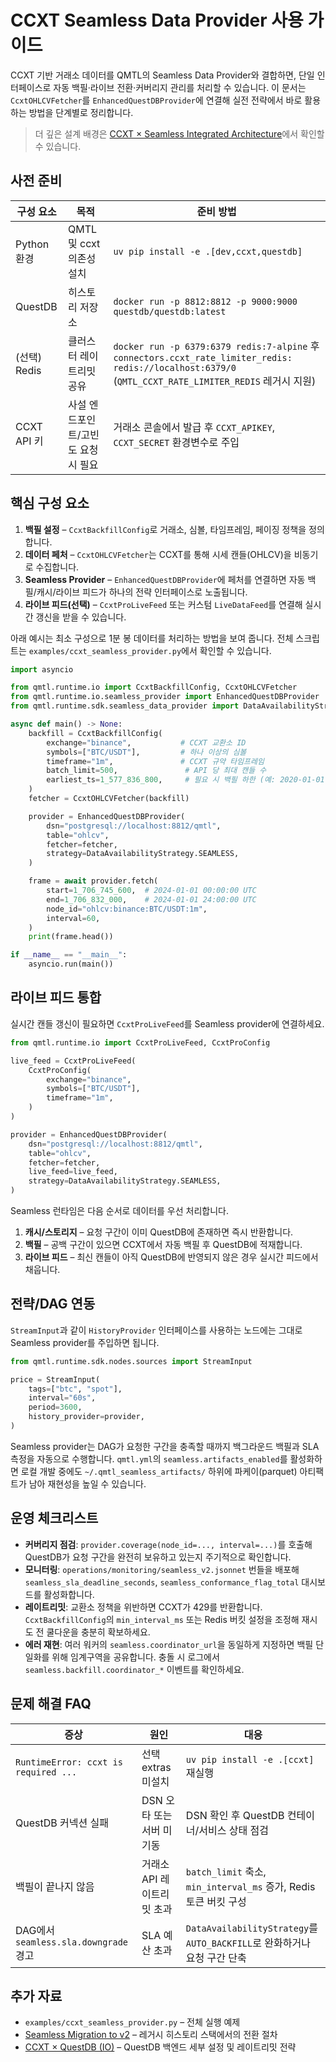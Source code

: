 # CCXT Seamless Data Provider 사용 가이드

CCXT 기반 거래소 데이터를 QMTL의 Seamless Data Provider와 결합하면, 단일 인터페이스로 자동 백필·라이브 전환·커버리지 관리를 처리할 수 있습니다. 이 문서는 `CcxtOHLCVFetcher`를 `EnhancedQuestDBProvider`에 연결해 실전 전략에서 바로 활용하는 방법을 단계별로 정리합니다.

> 더 깊은 설계 배경은 [CCXT × Seamless Integrated Architecture](../architecture/ccxt-seamless-integrated.md)에서 확인할 수 있습니다.

## 사전 준비

| 구성 요소 | 목적 | 준비 방법 |
| --- | --- | --- |
| Python 환경 | QMTL 및 ccxt 의존성 설치 | `uv pip install -e .[dev,ccxt,questdb]` |
| QuestDB | 히스토리 저장소 | `docker run -p 8812:8812 -p 9000:9000 questdb/questdb:latest` |
| (선택) Redis | 클러스터 레이트리밋 공유 | `docker run -p 6379:6379 redis:7-alpine` 후 `connectors.ccxt_rate_limiter_redis: redis://localhost:6379/0` (`QMTL_CCXT_RATE_LIMITER_REDIS` 레거시 지원) |
| CCXT API 키 | 사설 엔드포인트/고빈도 요청 시 필요 | 거래소 콘솔에서 발급 후 `CCXT_APIKEY`, `CCXT_SECRET` 환경변수로 주입 |

## 핵심 구성 요소

1. **백필 설정** – `CcxtBackfillConfig`로 거래소, 심볼, 타임프레임, 페이징 정책을 정의합니다.
2. **데이터 페처** – `CcxtOHLCVFetcher`는 CCXT를 통해 시세 캔들(OHLCV)을 비동기로 수집합니다.
3. **Seamless Provider** – `EnhancedQuestDBProvider`에 페처를 연결하면 자동 백필/캐시/라이브 피드가 하나의 전략 인터페이스로 노출됩니다.
4. **라이브 피드(선택)** – `CcxtProLiveFeed` 또는 커스텀 `LiveDataFeed`를 연결해 실시간 갱신을 받을 수 있습니다.

아래 예시는 최소 구성으로 1분 봉 데이터를 처리하는 방법을 보여 줍니다. 전체 스크립트는 `examples/ccxt_seamless_provider.py`에서 확인할 수 있습니다.

```python
import asyncio

from qmtl.runtime.io import CcxtBackfillConfig, CcxtOHLCVFetcher
from qmtl.runtime.io.seamless_provider import EnhancedQuestDBProvider
from qmtl.runtime.sdk.seamless_data_provider import DataAvailabilityStrategy

async def main() -> None:
    backfill = CcxtBackfillConfig(
        exchange="binance",           # CCXT 교환소 ID
        symbols=["BTC/USDT"],         # 하나 이상의 심볼
        timeframe="1m",               # CCXT 규약 타임프레임
        batch_limit=500,               # API 당 최대 캔들 수
        earliest_ts=1_577_836_800,     # 필요 시 백필 하한 (예: 2020-01-01 UTC)
    )
    fetcher = CcxtOHLCVFetcher(backfill)

    provider = EnhancedQuestDBProvider(
        dsn="postgresql://localhost:8812/qmtl",
        table="ohlcv",
        fetcher=fetcher,
        strategy=DataAvailabilityStrategy.SEAMLESS,
    )

    frame = await provider.fetch(
        start=1_706_745_600,  # 2024-01-01 00:00:00 UTC
        end=1_706_832_000,    # 2024-01-01 24:00:00 UTC
        node_id="ohlcv:binance:BTC/USDT:1m",
        interval=60,
    )
    print(frame.head())

if __name__ == "__main__":
    asyncio.run(main())
```

## 라이브 피드 통합

실시간 캔들 갱신이 필요하면 `CcxtProLiveFeed`를 Seamless provider에 연결하세요.

```python
from qmtl.runtime.io import CcxtProLiveFeed, CcxtProConfig

live_feed = CcxtProLiveFeed(
    CcxtProConfig(
        exchange="binance",
        symbols=["BTC/USDT"],
        timeframe="1m",
    )
)

provider = EnhancedQuestDBProvider(
    dsn="postgresql://localhost:8812/qmtl",
    table="ohlcv",
    fetcher=fetcher,
    live_feed=live_feed,
    strategy=DataAvailabilityStrategy.SEAMLESS,
)
```

Seamless 런타임은 다음 순서로 데이터를 우선 처리합니다.

1. **캐시/스토리지** – 요청 구간이 이미 QuestDB에 존재하면 즉시 반환합니다.
2. **백필** – 공백 구간이 있으면 CCXT에서 자동 백필 후 QuestDB에 적재합니다.
3. **라이브 피드** – 최신 캔들이 아직 QuestDB에 반영되지 않은 경우 실시간 피드에서 채웁니다.

## 전략/DAG 연동

`StreamInput`과 같이 `HistoryProvider` 인터페이스를 사용하는 노드에는 그대로 Seamless provider를 주입하면 됩니다.

```python
from qmtl.runtime.sdk.nodes.sources import StreamInput

price = StreamInput(
    tags=["btc", "spot"],
    interval="60s",
    period=3600,
    history_provider=provider,
)
```

Seamless provider는 DAG가 요청한 구간을 충족할 때까지 백그라운드 백필과 SLA 측정을 자동으로 수행합니다. `qmtl.yml`의 `seamless.artifacts_enabled`를 활성화하면 로컬 개발 중에도 `~/.qmtl_seamless_artifacts/` 하위에 파케이(parquet) 아티팩트가 남아 재현성을 높일 수 있습니다.

## 운영 체크리스트

- **커버리지 점검**: `provider.coverage(node_id=..., interval=...)`를 호출해 QuestDB가 요청 구간을 완전히 보유하고 있는지 주기적으로 확인합니다.
- **모니터링**: `operations/monitoring/seamless_v2.jsonnet` 번들을 배포해 `seamless_sla_deadline_seconds`, `seamless_conformance_flag_total` 대시보드를 활성화합니다.
- **레이트리밋**: 교환소 정책을 위반하면 CCXT가 429를 반환합니다. `CcxtBackfillConfig`의 `min_interval_ms` 또는 Redis 버킷 설정을 조정해 재시도 전 쿨다운을 충분히 확보하세요.
- **에러 재현**: 여러 워커의 `seamless.coordinator_url`을 동일하게 지정하면 백필 단일화를 위해 임계구역을 공유합니다. 충돌 시 로그에서 `seamless.backfill.coordinator_*` 이벤트를 확인하세요.

## 문제 해결 FAQ

| 증상 | 원인 | 대응 |
| --- | --- | --- |
| `RuntimeError: ccxt is required ...` | 선택 extras 미설치 | `uv pip install -e .[ccxt]` 재실행 |
| QuestDB 커넥션 실패 | DSN 오타 또는 서버 미기동 | DSN 확인 후 QuestDB 컨테이너/서비스 상태 점검 |
| 백필이 끝나지 않음 | 거래소 API 레이트리밋 초과 | `batch_limit` 축소, `min_interval_ms` 증가, Redis 토큰 버킷 구성 |
| DAG에서 `seamless.sla.downgrade` 경고 | SLA 예산 초과 | `DataAvailabilityStrategy`를 `AUTO_BACKFILL`로 완화하거나 요청 구간 단축 |

## 추가 자료

- `examples/ccxt_seamless_provider.py` – 전체 실행 예제
- [Seamless Migration to v2](seamless_migration_v2.md) – 레거시 히스토리 스택에서의 전환 절차
- [CCXT × QuestDB (IO)](../io/ccxt-questdb.md) – QuestDB 백엔드 세부 설정 및 레이트리밋 전략
